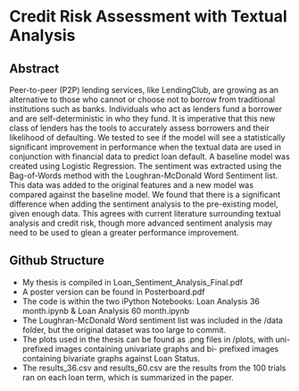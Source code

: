 # Credit Risk Assessment with Textual Analysis

## Abstract
Peer-to-peer (P2P) lending services, like LendingClub, are growing as an alternative to those who cannot or choose not to borrow from traditional institutions such as banks. Individuals who act as lenders fund a borrower and are self-deterministic in who they fund. It is imperative that this new class of lenders has the tools to accurately assess borrowers and their likelihood of defaulting. We tested to see if the model will see a statistically significant improvement in performance when the textual data are used in conjunction with financial data to predict loan default. A baseline model was created using Logistic Regression. The sentiment was extracted using the Bag-of-Words method with the Loughran-McDonald Word Sentiment list. This data was added to the original features and a new model was compared against the baseline model. We found that there is a significant difference when adding the sentiment analysis to the pre-existing model, given enough data. This agrees with current literature surrounding textual analysis and credit risk, though more advanced sentiment analysis may need to be used to glean a greater performance improvement.

## Github Structure
- My thesis is compiled in Loan_Sentiment_Analysis_Final.pdf
- A poster version can be found in Posterboard.pdf
- The code is within the two iPython Notebooks: Loan Analysis 36 month.ipynb & Loan Analysis 60 month.ipynb
- The Loughran-McDonald Word sentiment list was included in the /data folder, but the original dataset was too large to commit.
- The plots used in the thesis can be found as .png files in /plots, with uni- prefixed images containing univariate graphs and bi- prefixed images containing bivariate graphs against Loan Status.
- The results_36.csv and results_60.csv are the results from the 100 trials ran on each loan term, which is summarized in the paper.
